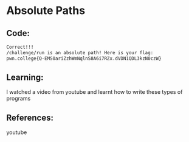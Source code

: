 # Absolute Paths
## Code:
```bash
Correct!!!
/challenge/run is an absolute path! Here is your flag:
pwn.college{Q-EMS0ariZzhWmNqlnS8A6i7RZx.dVDN1QDL3kzN0czW}
```
## Learning:
 I watched a video from youtube and learnt how to write these types of programs
## References:
 youtube
